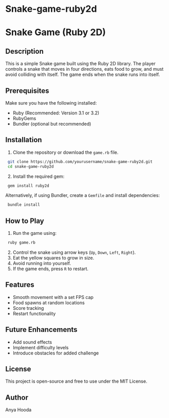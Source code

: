 # Snake-game-ruby2d
# Snake Game (Ruby 2D)

## Description
This is a simple Snake game built using the Ruby 2D library. The player controls a snake that moves in four directions, eats food to grow, and must avoid colliding with itself. The game ends when the snake runs into itself.

## Prerequisites
Make sure you have the following installed:
- Ruby (Recommended: Version 3.1 or 3.2)
- RubyGems
- Bundler (optional but recommended)

## Installation
1. Clone the repository or download the `game.rb` file.
```sh
 git clone https://github.com/yourusername/snake-game-ruby2d.git
 cd snake-game-ruby2d
```

2. Install the required gem:
```sh
 gem install ruby2d
```

Alternatively, if using Bundler, create a `Gemfile` and install dependencies:
```sh
 bundle install
```

## How to Play
1. Run the game using:
```sh
 ruby game.rb
```
2. Control the snake using arrow keys (`Up`, `Down`, `Left`, `Right`).
3. Eat the yellow squares to grow in size.
4. Avoid running into yourself.
5. If the game ends, press `R` to restart.

## Features
- Smooth movement with a set FPS cap
- Food spawns at random locations
- Score tracking
- Restart functionality

## Future Enhancements
- Add sound effects
- Implement difficulty levels
- Introduce obstacles for added challenge

## License
This project is open-source and free to use under the MIT License.

## Author
Anya Hooda

